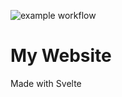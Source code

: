 ![example workflow](https://github.com/Shakenbeet/portfolio/actions/workflows/deploy.yml/badge.svg)

# My Website
Made with Svelte
